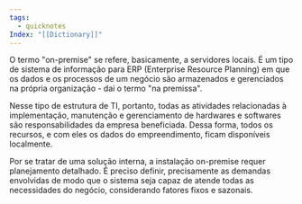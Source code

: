 ```yaml
---
tags:
  - quicknotes
Index: "[[Dictionary]]"
---
```


O termo "on-premise" se refere, basicamente, a servidores locais. É um tipo de sistema de informação para ERP (Enterprise Resource Planning) em que os dados e os processos de um negócio são armazenados e gerenciados na própria organização - dai o termo "na premissa".

Nesse tipo de estrutura de TI, portanto, todas as atividades relacionadas à implementação, manutenção e gerenciamento de hardwares e softwares são responsabilidades da empresa beneficiada. Dessa forma, todos os recursos, e com eles os dados do empreendimento, ficam disponíveis localmente. 

Por se tratar de uma solução interna, a instalação on-premise requer planejamento detalhado. É preciso definir, precisamente as demandas envolvidas de modo que o sistema seja capaz de atende todas as necessidades do negócio, considerando fatores fixos e sazonais.